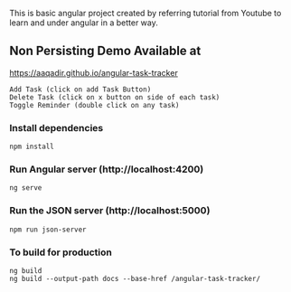 This is basic angular project created by referring tutorial from Youtube to learn and under angular in a better way.

## Non Persisting Demo Available at

https://aaqadir.github.io/angular-task-tracker

```
Add Task (click on add Task Button)
Delete Task (click on x button on side of each task)
Toggle Reminder (double click on any task)
```

### Install dependencies

```
npm install
```

### Run Angular server (http://localhost:4200)

```
ng serve
```

### Run the JSON server (http://localhost:5000)

```
npm run json-server
```

### To build for production

```
ng build
ng build --output-path docs --base-href /angular-task-tracker/
```
